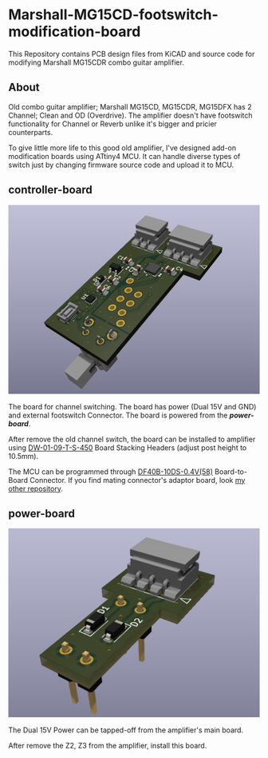 # Marshall-MG15CD-footswitch-modification-board

This Repository contains PCB design files from KiCAD and source code for modifying Marshall MG15CDR combo guitar amplifier.


## About

Old combo guitar amplifier; Marshall MG15CD, MG15CDR, MG15DFX has 2 Channel; Clean and OD (Overdrive). The amplifier doesn't have footswitch functionality for Channel or Reverb unlike it's bigger and pricier counterparts.   
   
To give little more life to this good old amplifier, I've designed add-on modification boards using ATtiny4 MCU. It can handle diverse types of switch just by changing firmware source code and upload it to MCU.   


## controller-board
![Alt text](./controller-board/controller-board-3d-image.png)

The board for channel switching. The board has power (Dual 15V and GND) and external footswitch Connector. The board is powered from the **_power-board_**.     

After remove the old channel switch, the board can be installed to amplifier using [DW-01-09-T-S-450](https://www.samtec.com/products/dw-01-09-t-s-450) Board Stacking Headers (adjust post height to 10.5mm).

The MCU can be programmed through [DF40B-10DS-0.4V(58)](https://www.hirose.com/en/product/p/CL0684-4038-8-58) Board-to-Board Connector. If you find mating connector's adaptor board, look [my other repository](https://github.com/masope/DF40C-10DP-0.4V-adaptor).


## power-board
![Alt Text](./power-board/power-board-3d-image.png)

The Dual 15V Power can be tapped-off from the amplifier's main board.

After remove the Z2, Z3 from the amplifier, install this board.